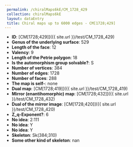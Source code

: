```yaml
--- 
 permalink: /chiralMaps6kE/CM_1728_429 
 collection: chiralMaps6kE
 layout: dataEntry
 title: Chiral maps up to 6000 edges - CM[1728;429]
---
```


- **ID**: [CM[1728;429]]({{ site.url }}/test/CM_1728_429)
- **Genus of the underlying surface**: 529
- **Length of the face**: 12
- **Valency**: 9
- **Length of the Petrie polygon**: 18
- **Is the automorphism group solvable?**: S
- **Number of vertices**: 384
- **Number of edges**: 1728
- **Number of faces**: 288
- **The map is self-**: none
- **Dual map**: [CM[1728;419]]({{ site.url }}/test/CM_1728_419)
- **Mirror (enantihomorphic) map**: [CM[1728;432]]({{ site.url }}/test/CM_1728_432)
- **Dual of the mirror image**: [CM[1728;420]]({{ site.url }}/test/CM_1728_420)
- **Z_q-Exponent?**: 6
- **No idea**:  2:111
- **No idea**: Y
- **No idea**: Y
- **Skeleton**: Sk(384;310)
- **Some other kind of skeleton**: nan
